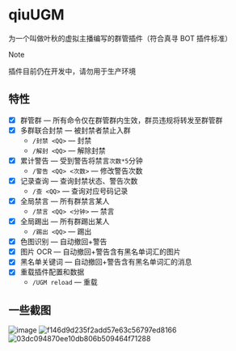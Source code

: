 # qiuUGM

 为一个叫做叶秋的虚拟主播编写的群管插件（符合真寻 BOT 插件标准）

> [!NOTE]
> 插件目前仍在开发中，请勿用于生产环境

## 特性

- [x] 群管群 — 所有命令仅在群管群内生效，群员违规将转发至群管群
- [x] 多群联合封禁 — 被封禁者禁止入群
  - `/封禁 <QQ>` — 封禁
  - `/解封 <QQ>` — 解除封禁
- [x] 累计警告 — 受到警告将禁言`次数*5`分钟
  - `/警告 <QQ> <次数>` — 修改警告次数
- [x] 记录查询 — 查询封禁状态、警告次数
  - `/查 <QQ>` — 查询对应号码记录
- [x] 全局禁言 — 所有群禁言某人
  - `/禁言 <QQ> <分钟>` — 禁言
- [x] 全局踢出 — 所有群踢出某人
  - `/踢出 <QQ>` — 踢出
- [x] 色图识别 — 自动撤回+警告
- [x] 图片 OCR — 自动撤回+警告含有黑名单词汇的图片
- [x] 黑名单关键词 — 自动撤回+警告含有黑名单词汇的消息
- [x] 重载插件配置和数据
  - `/UGM reload` — 重载

## 一些截图

![image](https://github.com/klxf/qiuUGM/assets/31070597/a86b8f96-b861-4dd0-9c90-d94620b2432a)
![f146d9d235f2add57e63c56797ed8166](https://github.com/klxf/qiuUGM/assets/31070597/53376253-257b-486c-a058-d96cf9dc4649) 
![03dc094870ee10db806b509464f71288](https://github.com/klxf/qiuUGM/assets/31070597/fb529e77-d236-41ae-a64b-ef4dfe73e8f6) 
